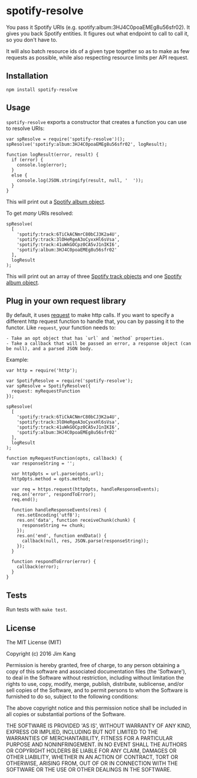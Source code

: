spotify-resolve
==================

You pass it Spotify URIs (e.g. spotify:album:3HJ4C0poaEMEg8u56sfr02). It gives you back Spotify entities. It figures out what endpoint to call to call it, so you don't have to.

It will also batch resource ids of a given type together so as to make as few requests as possible, while also respecting resource limits per API request.

Installation
------------

    npm install spotify-resolve

Usage
-----

`spotify-resolve` exports a constructor that creates a function you can use to resolve URIs:

    var spResolve = require('spotify-resolve')();
    spResolve('spotify:album:3HJ4C0poaEMEg8u56sfr02', logResult);

    function logResult(error, result) {
      if (error) {
        console.log(error);
      }
      else {
        console.log(JSON.stringify(result, null, '  '));
      }
    }

This will print out a [Spotify album object](https://developer.spotify.com/web-api/get-album/).

To get *many* URIs resolved:

    spResolve(
      [
        'spotify:track:6TiCkACNmrC80bCJ3K2a4U',
        'spotify:track:3lOHeRgeA3oCyxxHl6sVsa',
        'spotify:track:41uWkGOCpz0CA5vJ1nIKI6',
        'spotify:album:3HJ4C0poaEMEg8u56sfr02'
      ],
      logResult
    );

This will print out an array of three [Spotify track objects](https://developer.spotify.com/web-api/get-track/) and one [Spotify album object](https://developer.spotify.com/web-api/get-album/).

Plug in your own request library
---------------------------------

By default, it uses [request](https://github.com/request/request) to make http calls. If you want to specify a different http request function to handle that, you can by passing it to the functor. Like `request`, your function needs to:

    - Take an opt object that has `url` and `method` properties.
    - Take a callback that will be passed an error, a response object (can be null), and a parsed JSON body.

Example:

    var http = require('http');

    var SpotifyResolve = require('spotify-resolve');
    var spResolve = SpotifyResolve({
      request: myRequestFunction
    });

    spResolve(
      [
        'spotify:track:6TiCkACNmrC80bCJ3K2a4U',
        'spotify:track:3lOHeRgeA3oCyxxHl6sVsa',
        'spotify:track:41uWkGOCpz0CA5vJ1nIKI6',
        'spotify:album:3HJ4C0poaEMEg8u56sfr02'
      ],
      logResult
    );

    function myRequestFunction(opts, callback) {
      var responseString = '';

      var httpOpts = url.parse(opts.url);
      httpOpts.method = opts.method;

      var req = https.request(httpOpts, handleResponseEvents);
      req.on('error', respondToError);
      req.end();

      function handleResponseEvents(res) {
        res.setEncoding('utf8');
        res.on('data', function receiveChunk(chunk) {
          responseString += chunk;
        });
        res.on('end', function endData() {
          callback(null, res, JSON.parse(responseString));
        });
      }

      function respondToError(error) {
        callback(error);
      }
    }

Tests
-----

Run tests with `make test`.

License
-------

The MIT License (MIT)

Copyright (c) 2016 Jim Kang

Permission is hereby granted, free of charge, to any person obtaining a copy
of this software and associated documentation files (the 'Software'), to deal
in the Software without restriction, including without limitation the rights
to use, copy, modify, merge, publish, distribute, sublicense, and/or sell
copies of the Software, and to permit persons to whom the Software is
furnished to do so, subject to the following conditions:

The above copyright notice and this permission notice shall be included in
all copies or substantial portions of the Software.

THE SOFTWARE IS PROVIDED 'AS IS', WITHOUT WARRANTY OF ANY KIND, EXPRESS OR
IMPLIED, INCLUDING BUT NOT LIMITED TO THE WARRANTIES OF MERCHANTABILITY,
FITNESS FOR A PARTICULAR PURPOSE AND NONINFRINGEMENT. IN NO EVENT SHALL THE
AUTHORS OR COPYRIGHT HOLDERS BE LIABLE FOR ANY CLAIM, DAMAGES OR OTHER
LIABILITY, WHETHER IN AN ACTION OF CONTRACT, TORT OR OTHERWISE, ARISING FROM,
OUT OF OR IN CONNECTION WITH THE SOFTWARE OR THE USE OR OTHER DEALINGS IN
THE SOFTWARE.
